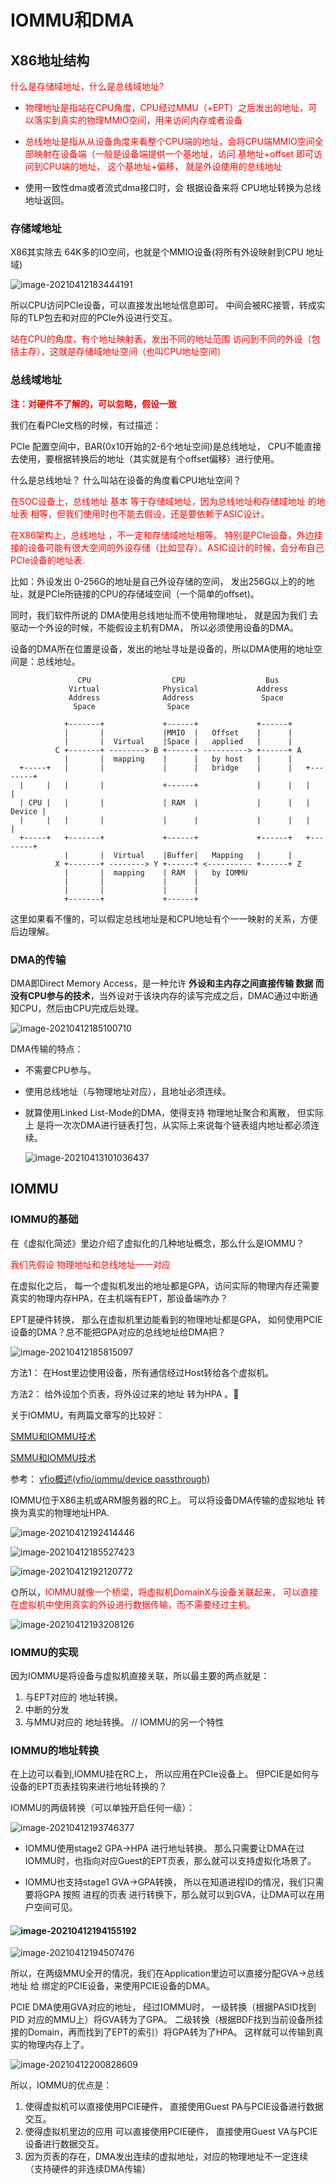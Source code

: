 # IOMMU和DMA



## X86地址结构

<font color=red>什么是存储域地址，什么是总线域地址?</font>

* <font color=red>物理地址是指站在CPU角度，CPU经过MMU（+EPT）之后发出的地址，可以落实到真实的物理MMIO空间，用来访问内存或者设备</font>

* <font color=red>总线地址是指从从设备角度来看整个CPU端的地址，会将CPU端MMIO空间全部映射在设备端（一般是设备端提供一个基地址，访问 基地址+offset 即可访问到CPU端的地址， 这个基地址+偏移， 就是外设使用的总线地址</font>
* 使用一致性dma或者流式dma接口时，会 根据设备来将 CPU地址转换为总线地址返回。



### 存储域地址

X86其实除去  64K多的IO空间，也就是个MMIO设备(将所有外设映射到CPU 地址域)

![image-20210412183444191](2.IOMMU和DMA.assets/image-20210412183444191.png)

所以CPU访问PCIe设备，可以直接发出地址信息即可。 中间会被RC接管，转成实际的TLP包去和对应的PCIe外设进行交互。

<font color=red>站在CPU的角度，有个地址映射表，发出不同的地址范围 访问到不同的外设（包括主存），这就是存储域地址空间（也叫CPU地址空间）</font>





### 总线域地址

**<font color=red>注：对硬件不了解的，可以忽略，假设一致</font>**

我们在看PCIe文档的时候，有过描述：

PCIe 配置空间中，BAR(0x10开始的2-6个地址空间)是总线地址， CPU不能直接去使用，要根据转换后的地址（其实就是有个offset偏移）进行使用。

什么是总线地址？  什么叫站在设备的角度看CPU地址空间？ 

<font color=red>在SOC设备上，总线地址 基本 等于存储域地址，因为总线地址和存储域地址 的地址表 相等，但我们使用时也不能去假设，还是要依赖于ASIC设计。</font>

<font color=red>在X86架构上，总线地址  ，不一定和存储域地址相等。 特别是PCIe设备，外边挂接的设备可能有很大空间的外设存储（比如显存）。ASIC设计的时候，会分布自己PCIe设备的地址表.</font>

比如：外设发出 0-256G的地址是自己外设存储的空间， 发出256G以上的的地址，就是PCIe所链接的CPU的存储域空间（一个简单的offset)。 



同时，我们软件所说的 DMA使用总线地址而不使用物理地址，  就是因为我们 去驱动一个外设的时候，不能假设主机有DMA， 所以必须使用设备的DMA。 

设备的DMA所在位置是设备，发出的地址寻址是设备的，所以DMA使用的地址空间是：总线地址。



```
               CPU                  CPU                  Bus
             Virtual              Physical             Address
             Address              Address               Space
              Space                Space

            +-------+             +------+             +------+
            |       |             |MMIO  |   Offset    |      |
            |       |  Virtual    |Space |   applied   |      |
          C +-------+ --------> B +------+ ----------> +------+ A
            |       |  mapping    |      |   by host   |      |
  +-----+   |       |             |      |   bridge    |      |   +--------+
  |     |   |       |             +------+             |      |   |        |
  | CPU |   |       |             | RAM  |             |      |   | Device |
  |     |   |       |             |      |             |      |   |        |
  +-----+   +-------+             +------+             +------+   +--------+
            |       |  Virtual    |Buffer|   Mapping   |      |
          X +-------+ --------> Y +------+ <---------- +------+ Z
            |       |  mapping    | RAM  |   by IOMMU
            |       |             |      |
            |       |             |      |
            +-------+             +------+
```



这里如果看不懂的，可以假定总线地址是和CPU地址有个一一映射的关系，方便后边理解。





### DMA的传输

DMA即Direct Memory Access，是一种允许 **外设和主内存之间直接传输 数据  而没有CPU参与的技术**，当外设对于该块内存的读写完成之后，DMAC通过中断通知CPU，然后由CPU完成后处理。



![image-20210412185100710](2.IOMMU和DMA.assets/image-20210412185100710.png)

DMA传输的特点：

* 不需要CPU参与。

* 使用总线地址（与物理地址对应），且地址必须连续。

* 就算使用Linked List-Mode的DMA，使得支持 物理地址聚合和离散， 但实际上 是将一次次DMA进行链表打包，从实际上来说每个链表组内地址都必须连续。

  ![image-20210413101036437](2.IOMMU和DMA.assets/image-20210413101036437.png)

  





## IOMMU

### IOMMU的基础

在《虚拟化简述》里边介绍了虚拟化的几种地址概念，那么什么是IOMMU？ 

<font color=red>我们先假设 物理地址和总线地址一一对应</font>



在虚拟化之后， 每一个虚拟机发出的地址都是GPA，访问实际的物理内存还需要真实的物理内存HPA，在主机端有EPT，那设备端咋办？

EPT是硬件转换， 那么在虚拟机里边能看到的物理地址都是GPA，   如何使用PCIE设备的DMA？总不能把GPA对应的总线地址给DMA把？



![image-20210412185815097](2.IOMMU和DMA.assets/image-20210412185815097.png)

方法1： 在Host里边使用设备，所有通信经过Host转给各个虚拟机。

方法2： 给外设加个页表，将外设过来的地址 转为HPA  。:100:



关于IOMMU，有两篇文章写的比较好：

[SMMU和IOMMU技术](https://zhuanlan.zhihu.com/p/75978422) 

[SMMU和IOMMU技术](https://zhuanlan.zhihu.com/p/76643300) 



参考： [vfio概述(vfio/iommu/device passthrough)](https://www.cnblogs.com/yi-mu-xi/p/12370626.html) 

IOMMU位于X86主机或ARM服务器的RC上。 可以将设备DMA传输的虚拟地址 转换为真实的物理地址HPA.

![image-20210412192414446](2.IOMMU和DMA.assets/image-20210412192414446.png)





![image-20210412185527423](2.IOMMU和DMA.assets/image-20210412185527423.png)



![image-20210412192120772](2.IOMMU和DMA.assets/image-20210412192120772.png)



:sun_with_face:所以，<font color=red>IOMMU就像一个桥梁，将虚拟机DomainX与设备关联起来， 可以直接在虚拟机中使用真实的外设进行数据传输，而不需要经过主机。</font>



![image-20210412193208126](2.IOMMU和DMA.assets/image-20210412193208126.png)





### IOMMU的实现

因为IOMMU是将设备与虚拟机直接关联，所以最主要的两点就是：

1. 与EPT对应的 地址转换。
2. 中断的分发
3. 与MMU对应的 地址转换。 // IOMMU的另一个特性



### IOMMU的地址转换

在上边可以看到,IOMMU挂在RC上， 所以应用在PCIe设备上。  但PCIE是如何与设备的EPT页表挂钩来进行地址转换的？

IOMMU的两级转换（可以单独开启任何一级）：

![image-20210412193746377](2.IOMMU和DMA.assets/image-20210412193746377.png)

* IOMMU使用stage2 GPA->HPA 进行地址转换。 那么只需要让DMA在过IOMMU时，也指向对应Guest的EPT页表，那么就可以支持虚拟化场景了。

* IOMMU也支持stage1 GVA->GPA转换， 所以在知道进程ID的情况，我们只需要将GPA 按照 进程的页表 进行转换下，那么就可以到GVA，让DMA可以在用户空间可见。



#### ![image-20210412194155192](2.IOMMU和DMA.assets/image-20210412194155192.png)



![image-20210412194507476](2.IOMMU和DMA.assets/image-20210412194507476.png)



所以，在两级MMU全开的情况，我们在Application里边可以直接分配GVA->总线地址 给 绑定的PCIE设备，来使用PCIE设备的DMA。

PCIE DMA使用GVA对应的地址， 经过IOMMU时， 一级转换（根据PASID找到PID 对应的MMU上）将GVA转为了GPA。 二级转换（根据BDF找到当前设备所挂接的Domain，再而找到了EPT的索引）将GPA转为了HPA。 这样就可以传输到真实的物理内存上了。



![image-20210412200828609](2.IOMMU和DMA.assets/image-20210412200828609.png)





所以，IOMMU的优点是：

1. 使得虚拟机可以直接使用PCIE硬件， 直接使用Guest PA与PCIE设备进行数据交互。
2. 使得虚拟机里边的应用 可以直接使用PCIE硬件， 直接使用Guest VA与PCIE设备进行数据交互。
3. 因为页表的存在，DMA发出连续的虚拟地址，对应的物理地址不一定连续（支持硬件的非连续DMA传输）